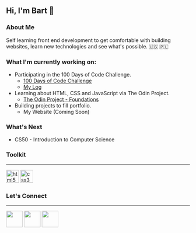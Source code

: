 ## **Hi, I'm Bart** :wave:

### **About Me** 
Self learning front end development to get comfortable with building websites, learn new technologies and see what's possible. :us: :poland:
<br>

### **What I'm currently working on:**
- Participating in the 100 Days of Code Challenge.
   - [100 Days of Code Challenge](https://www.100daysofcode.com/)
   - [My Log](https://github.com/bartbzd/100-days-of-code/blob/master/log.md)
- Learning about HTML, CSS and JavaScript via The Odin Project.
   - [The Odin Project - Foundations](https://www.theodinproject.com/paths/foundations/courses/foundations)
- Building projects to fill portfolio.
   - My Website (Coming Soon)

### **What's Next**
- CS50 - Introduction to Computer Science

### **Toolkit**
___
<!-- HTML -->
<p align=left>
<img src="https://upload.wikimedia.org/wikipedia/commons/thumb/3/38/HTML5_Badge.svg/1920px-HTML5_Badge.svg.png" alt="html5" width="35"/>
<!-- CSS -->
<img src="https://upload.wikimedia.org/wikipedia/commons/thumb/6/62/CSS3_logo.svg/1920px-CSS3_logo.svg.png" alt="css3" width="35"/> 
<!-- JavaScript -->
<!-- <img src="https://raw.githubusercontent.com/devicons/devicon/master/icons/javascript/javascript-original.svg" alt="javascript" width="40" height="40"/> -->
</p>

### **Let's Connect**
___
<!-- TWITTER -->
<a href="https://twitter.com/bartbzd">
<img src="https://logos-world.net/wp-content/uploads/2020/04/Twitter-Logo-700x394.png" width="45"></a>

<!-- DISCORD -->
<a href="https://discordapp.com/users/218802607043510282">
 <img src="https://logos-world.net/wp-content/uploads/2020/12/Discord-Logo-700x394.png" width="45"></a>
 <!-- EMAIL -->
<a href="mailto: bbart318@gmail.com"><img src="https://logos-world.net/wp-content/uploads/2020/11/Gmail-Logo-700x394.png" width="45"></a>
